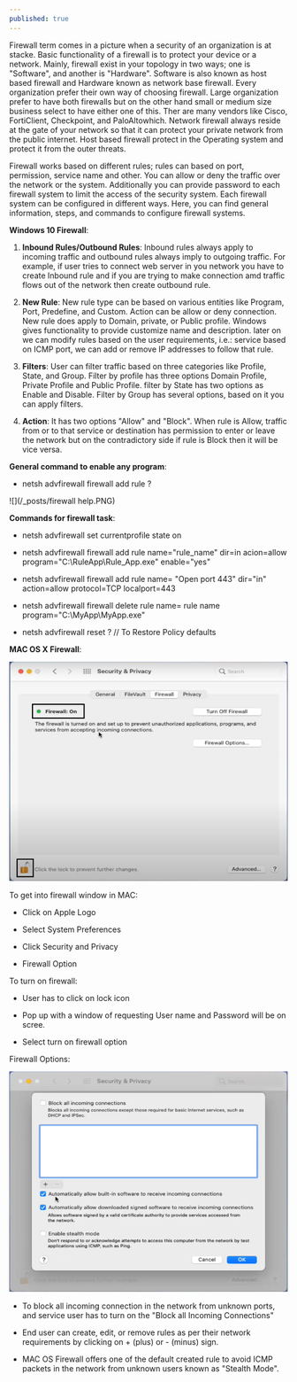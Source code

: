 ```yaml
---
published: true
---
```

Firewall term comes in a picture when a security of an organization is at stacke. Basic functionality of a firewall is to protect your device or a network. Mainly, firewall exist in your topology in two ways; one is "Software", and another is "Hardware". Software is also known as host based firewall and Hardware known as network base firewall. Every organization prefer their own way of choosing firewall. Large organization prefer to have both firewalls but on the other hand small or medium size business select to have either one of this. Ther are many vendors like Cisco, FortiClient, Checkpoint, and PaloAltowhich. Network firewall always reside at the gate of your network so that it can protect your private network from the public internet. Host based firewall protect in the Operating system and protect it from the outer threats. 

Firewall works based on different rules; rules can based on port, permission, service name and other. You can allow or deny the traffic over the network or the system. Additionally you can provide password to each firewall system to limit the access of the security system. Each firewall system can be configured in different ways. Here, you can find general information, steps, and commands to configure firewall systems. 

**Windows 10 Firewall**: 

1. **Inbound Rules/Outbound Rules**: Inbound rules always apply to incoming traffic and outbound rules always imply to outgoing traffic. For example, if user tries to connect web server in you network you have to create Inbound rule and if you are trying to make connection amd traffic flows out of the network then create outbound rule. 

2. **New Rule**: New rule type can be based on various entities like Program, Port,  Predefine, and Custom. Action can be allow or deny connection. New rule does apply to Domain, private, or Public profile. Windows gives functionality to provide customize name and description. later on we can modify rules based on the user requirements, i.e.: service based on ICMP port, we can add or remove IP addresses to follow that rule. 

3. **Filters**: User can filter traffic based on three categories like Profile, State, and Group. Filter by profile has three options Domain Profile, Private Profile and Public Profile. filter by State has two options as Enable and Disable. Filter by Group has several options, based on it you can apply filters. 

4. **Action**: It has two options "Allow" and "Block". When rule is Allow, traffic from or to that service or destination has permission to enter or leave the network but on the contradictory side if rule is Block then it will be vice versa. 

**General command to enable any program**: 

- netsh advfirewall firewall add rule ? 

![](/_posts/firewall help.PNG)

**Commands for firewall task**:  

- netsh advfirewall set currentprofile state on 

- netsh advfirewall  firewall add rule name="rule_name" dir=in acion=allow program="C:\RuleApp\Rule_App.exe" 		   enable="yes" 

- netsh advfirewall firewall add rule name= "Open port 443" dir="in" action=allow protocol=TCP localport=443 

- netsh advfirewall firewall delete rule name= rule name program="C:\MyApp\MyApp.exe" 

- netsh advfirewall reset ? // To Restore Policy defaults 

**MAC OS X Firewall**: 

![](/_posts/firewall.png) 

To get into firewall window in MAC: 

- Click on Apple Logo 

- Select System Preferences 

- Click Security and Privacy 

- Firewall Option 

To turn on firewall: 

- User has to click on lock icon 

- Pop up with a window of requesting User name and Password will be on scree. 

- Select turn on firewall option 

Firewall Options: 

![](/_posts/firewall_options.png) 

- To block all incoming connection in the network from unknown ports, and service user has to turn on the "Block all Incoming Connections" 

- End user can create, edit, or remove rules as per their network requirements by clicking on + (plus) or - (minus) sign. 

- MAC OS Firewall offers one of the default created rule to avoid ICMP packets in the network from unknown users known as "Stealth Mode".

